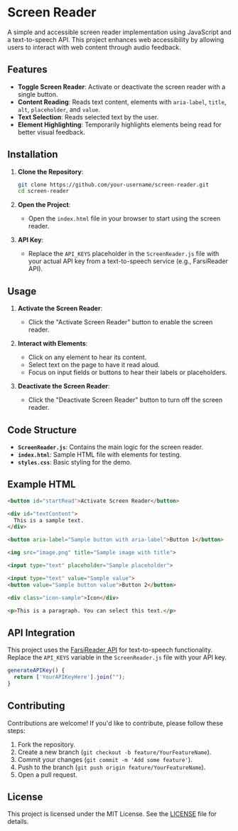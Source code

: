 # Screen Reader

A simple and accessible screen reader implementation using JavaScript and a text-to-speech API. This project enhances web accessibility by allowing users to interact with web content through audio feedback.

## Features

- **Toggle Screen Reader**: Activate or deactivate the screen reader with a single button.
- **Content Reading**: Reads text content, elements with `aria-label`, `title`, `alt`, `placeholder`, and `value`.
- **Text Selection**: Reads selected text by the user.
- **Element Highlighting**: Temporarily highlights elements being read for better visual feedback.

## Installation

1. **Clone the Repository**:
   ```bash
   git clone https://github.com/your-username/screen-reader.git
   cd screen-reader
   ```

2. **Open the Project**:
   - Open the `index.html` file in your browser to start using the screen reader.

3. **API Key**:
   - Replace the `API_KEYS` placeholder in the `ScreenReader.js` file with your actual API key from a text-to-speech service (e.g., FarsiReader API).

## Usage

1. **Activate the Screen Reader**:
   - Click the "Activate Screen Reader" button to enable the screen reader.

2. **Interact with Elements**:
   - Click on any element to hear its content.
   - Select text on the page to have it read aloud.
   - Focus on input fields or buttons to hear their labels or placeholders.

3. **Deactivate the Screen Reader**:
   - Click the "Deactivate Screen Reader" button to turn off the screen reader.

## Code Structure

- **`ScreenReader.js`**: Contains the main logic for the screen reader.
- **`index.html`**: Sample HTML file with elements for testing.
- **`styles.css`**: Basic styling for the demo.

## Example HTML

```html
<button id="startRead">Activate Screen Reader</button>

<div id="textContent">
  This is a sample text.
</div>

<button aria-label="Sample button with aria-label">Button 1</button>

<img src="image.png" title="Sample image with title">

<input type="text" placeholder="Sample placeholder">

<input type="text" value="Sample value">
<button value="Sample button value">Button 2</button>

<div class="icon-sample">Icon</div>

<p>This is a paragraph. You can select this text.</p>
```

## API Integration

This project uses the [FarsiReader API](http://api.farsireader.com/) for text-to-speech functionality. Replace the `API_KEYS` variable in the `ScreenReader.js` file with your API key.

```javascript
generateAPIKey() {
  return ['YourAPIKeyHere'].join("");
}
```

## Contributing

Contributions are welcome! If you'd like to contribute, please follow these steps:

1. Fork the repository.
2. Create a new branch (`git checkout -b feature/YourFeatureName`).
3. Commit your changes (`git commit -m 'Add some feature'`).
4. Push to the branch (`git push origin feature/YourFeatureName`).
5. Open a pull request.

## License

This project is licensed under the MIT License. See the [LICENSE](LICENSE) file for details.
